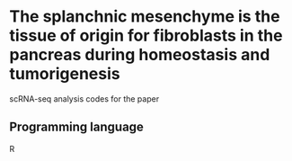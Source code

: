 # The splanchnic mesenchyme is the tissue of origin for fibroblasts in the pancreas during homeostasis and tumorigenesis
scRNA-seq analysis codes for the paper

## Programming language
R
##
